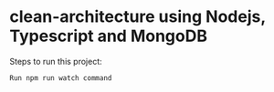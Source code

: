# clean-architecture using Nodejs, Typescript and MongoDB

Steps to run this project:

    Run npm run watch command
